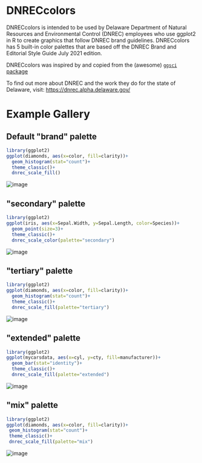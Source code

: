# DNRECcolors
DNRECcolors is intended to be used by Delaware Department of Natural Resources and Environmental Control (DNREC) employees who use ggplot2 in R to create graphics that follow DNREC brand guidelines. DNRECcolors has 5 built-in color palettes that are based off the DNREC Brand and Editorial Style Guide July 2021 edition. 

DNRECcolors was inspired by and copied from the (awesome) [`ggsci` package](https://github.com/nanxstats/ggsci)

To find out more about DNREC and the work they do for the state of Delaware, visit: https://dnrec.alpha.delaware.gov/

# Example Gallery

## Default "brand" palette
``` r
library(ggplot2)
ggplot(diamonds, aes(x=color, fill=clarity))+
  geom_histogram(stat="count")+
  theme_classic()+
  dnrec_scale_fill()
  ```
![image](https://user-images.githubusercontent.com/88896475/129426096-f815a28d-e372-4c1d-a82a-e77b9e10ffb3.png)

## "secondary" palette
``` r
library(ggplot2)
ggplot(iris, aes(x=Sepal.Width, y=Sepal.Length, color=Species))+
  geom_point(size=3)+
  theme_classic()+
  dnrec_scale_color(palette="secondary")
  ```
 ![image](https://user-images.githubusercontent.com/88896475/129426122-6c206616-b72d-4377-8a22-aa8bb10a8f92.png)
 
## "tertiary" palette
``` r
library(ggplot2)
ggplot(diamonds, aes(x=color, fill=clarity))+
  geom_histogram(stat="count")+
  theme_classic()+
  dnrec_scale_fill(palette="tertiary")
  ```
 ![image](https://user-images.githubusercontent.com/88896475/129426136-45fa3087-c3ef-47e1-b9f3-c29c12af38c3.png)

## "extended" palette 
```r
library(ggplot2)
ggplot(mycarsdata, aes(x=cyl, y=cty, fill=manufacturer))+
  geom_bar(stat="identity")+
  theme_classic()+
  dnrec_scale_fill(palette="extended")
  ```
  ![image](https://user-images.githubusercontent.com/88896475/129426154-9b0811b6-3339-4f8d-96f0-13a400bd2954.png)

 ## "mix" palette
 ``` r
 library(ggplot2)
 ggplot(diamonds, aes(x=color, fill=clarity))+
  geom_histogram(stat="count")+
  theme_classic()+
  dnrec_scale_fill(palette="mix")
  ```
 ![image](https://user-images.githubusercontent.com/88896475/129426166-b36bc974-a1b0-409f-9f84-4bc6fe23d8d3.png)

